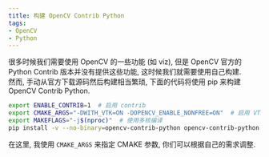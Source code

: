 ```yaml
---
title: 构建 OpenCV Contrib Python
tags:
- OpenCV
- Python
---
```

很多时候我们需要使用 OpenCV 的一些功能 (如 viz), 但是 OpenCV 官方的 Python Contrib 版本并没有提供这些功能, 这时候我们就需要使用自己构建.  
然而, 手动从官方下载源码然后构建相当繁琐, 下面的代码将使用 pip 来构建 OpenCV Contrib Python.

```sh
export ENABLE_CONTRIB=1  # 启用 contrib
export CMAKE_ARGS="-DWITH_VTK=ON -DOPENCV_ENABLE_NONFREE=ON"  # 启用 VTK 和非免费功能
export MAKEFLAGS="-j$(nproc)"  # 使用多核编译
pip install -v --no-binary=opencv-contrib-python opencv-contrib-python
```

在这里, 我使用 `CMAKE_ARGS` 来指定 CMAKE 参数, 你们可以根据自己的需求调整.
